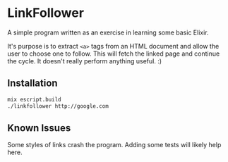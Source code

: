 # LinkFollower

A simple program written as an exercise in learning some basic Elixir.

It's purpose is to extract ```<a>``` tags from an HTML document and allow the user to choose one to follow.  This will fetch the linked page and continue the cycle.  It doesn't really perform anything useful. :)

## Installation

```bash
mix escript.build
./linkfollower http://google.com
```

## Known Issues

Some styles of links crash the program.  Adding some tests will likely help here.